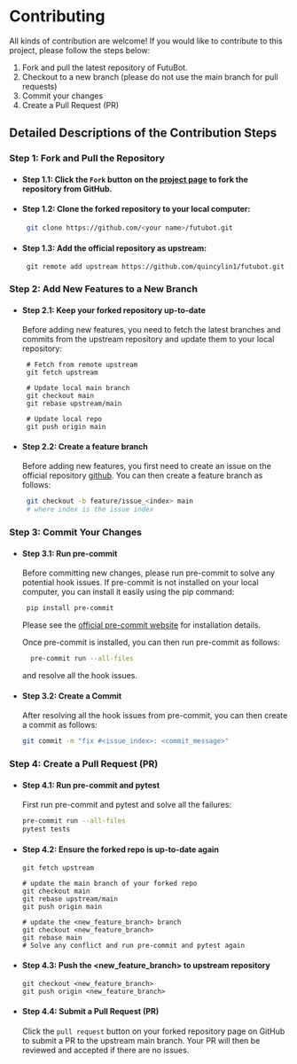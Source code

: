 # Contributing

All kinds of contribution are welcome! If you would like to contribute to this project, please follow the steps below:

1. Fork and pull the latest repository of FutuBot.
2. Checkout to a new branch (please do not use the main branch for pull requests)
3. Commit your changes
4. Create a Pull Request (PR)

## Detailed Descriptions of the Contribution Steps

### Step 1: Fork and Pull the Repository

- #### Step 1.1: Click the `Fork` button on the [project page](https://github.com/quincylin1/futubot) to fork the repository from GitHub.
- #### Step 1.2: Clone the forked repository to your local computer:
  ```bash
   git clone https://github.com/<your name>/futubot.git
  ```
- #### Step 1.3: Add the official repository as upstream:
  ```shell
   git remote add upstream https://github.com/quincylin1/futubot.git
  ```

### Step 2: Add New Features to a New Branch

- #### Step 2.1: Keep your forked repository up-to-date

  Before adding new features, you need to fetch the latest branches and commits from the upstream repository and update them to your local repository:

  ```shell
   # Fetch from remote upstream
   git fetch upstream

   # Update local main branch
   git checkout main
   git rebase upstream/main

   # Update local repo
   git push origin main
  ```

- #### Step 2.2: Create a feature branch

  Before adding new features, you first need to create an issue on the official repository [github](https://github.com/quincylin1/futubot). You can then create a feature branch as follows:

  ```bash
   git checkout -b feature/issue_<index> main
   # where index is the issue index
  ```

### Step 3: Commit Your Changes

- #### Step 3.1: Run pre-commit

  Before committing new changes, please run pre-commit to solve any potential hook issues. If pre-commit is not installed on your local computer, you can install it easily using the pip command:

  ```bash
   pip install pre-commit
  ```

  Please see the [official pre-commit website](https://pre-commit.com/) for installation details.

  Once pre-commit is installed, you can then run pre-commit as follows:

  ```bash
    pre-commit run --all-files
  ```

  and resolve all the hook issues.

- #### Step 3.2: Create a Commit

  After resolving all the hook issues from pre-commit, you can then create a commit as follows:

  ```bash
  git commit -m "fix #<issue_index>: <commit_message>"
  ```

### Step 4: Create a Pull Request (PR)

- #### Step 4.1: Run pre-commit and pytest

  First run pre-commit and pytest and solve all the failures:

  ```bash
  pre-commit run --all-files
  pytest tests
  ```

- #### Step 4.2: Ensure the forked repo is up-to-date again

  ```
  git fetch upstream

  # update the main branch of your forked repo
  git checkout main
  git rebase upstream/main
  git push origin main

  # update the <new_feature_branch> branch
  git checkout <new_feature_branch>
  git rebase main
  # Solve any conflict and run pre-commit and pytest again
  ```

- #### Step 4.3: Push the \<new_feature_branch> to upstream repository

  ```
  git checkout <new_feature_branch>
  git push origin <new_feature_branch>
  ```

- #### Step 4.4: Submit a Pull Request (PR)

  Click the `pull request` button on your forked repository page on GitHub to submit a PR to the upstream main branch. Your PR will then be reviewed and accepted if there are no issues.
